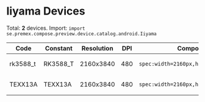 # Iiyama Devices

Total: **2** devices. Import: `import se.premex.compose.preview.device.catalog.android.Iiyama`

| Code | Constant | Resolution | DPI | Compose Spec | Preview Usage |
|------|----------|------------|-----|-------------|---------------|
| rk3588_t | RK3588_T | 2160x3840 | 480 | `spec:width=2160px,height=3840px,dpi=480` | `@Preview(device = Iiyama.RK3588_T)` |
| TEXX13A | TEXX13A | 2160x3840 | 480 | `spec:width=2160px,height=3840px,dpi=480` | `@Preview(device = Iiyama.TEXX13A)` |

<!-- Generated automatically. Do not edit manually. -->

